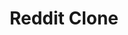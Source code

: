 ---
key: redditclone
title: Reddit Clone
desc: This is a full-stack project that uses frontend and backend technologies. The design follows the Reddit service. It is built with the help of the Ben Awad tutorial. It provides basic CRUD operations on the server-side - creating an account, creating, deleting, and editing the posts, user authentication, cookies session authentication, server-side form validation.  I learned a ton when building this project, and I am still expanding it to get as much as possible from it. 
tech: React/Next.js, TypeScript, GraphQL, Node.js, PostgreSQL, TypeORM, Redis, TypeGraphQL, Chakra
icon: ../assets/images/icons/reddit.svg
---